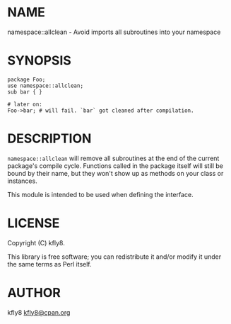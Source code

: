 # NAME

namespace::allclean - Avoid imports all subroutines into your namespace

# SYNOPSIS

    package Foo;
    use namespace::allclean;
    sub bar { }

    # later on:
    Foo->bar; # will fail. `bar` got cleaned after compilation.

# DESCRIPTION

`namespace::allclean` will remove all subroutines at the end of
the current package's compile cycle. Functions called in the package
itself will still be bound by their name, but they won't show up
as methods on your class or instances.

This module is intended to be used when defining the interface.

# LICENSE

Copyright (C) kfly8.

This library is free software; you can redistribute it and/or modify
it under the same terms as Perl itself.

# AUTHOR

kfly8 <kfly8@cpan.org>
